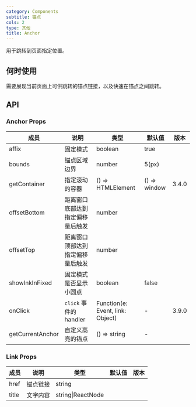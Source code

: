 ```yaml
---
category: Components
subtitle: 锚点
cols: 2
type: 其他
title: Anchor
---
```


用于跳转到页面指定位置。

## 何时使用

需要展现当前页面上可供跳转的锚点链接，以及快速在锚点之间跳转。

## API

### Anchor Props

| 成员 | 说明 | 类型 | 默认值 | 版本 |
| --- | --- | --- | --- | --- |
| affix | 固定模式 | boolean | true |  |
| bounds | 锚点区域边界 | number | 5(px) |  |
| getContainer | 指定滚动的容器 | () => HTMLElement | () => window | 3.4.0 |
| offsetBottom | 距离窗口底部达到指定偏移量后触发 | number |  |  |
| offsetTop | 距离窗口顶部达到指定偏移量后触发 | number |  |  |
| showInkInFixed | 固定模式是否显示小圆点 | boolean | false |  |
| onClick | `click` 事件的 handler | Function(e: Event, link: Object) | - | 3.9.0 |
| getCurrentAnchor | 自定义高亮的锚点 | () => string | - |  |

### Link Props

| 成员  | 说明     | 类型              | 默认值 | 版本 |
| ----- | -------- | ----------------- | ------ | ---- |
| href  | 锚点链接 | string            |        |      |
| title | 文字内容 | string\|ReactNode |        |      |
